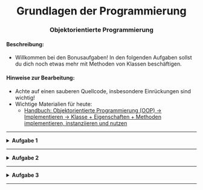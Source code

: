 
<h1 align="center">Grundlagen der Programmierung</h1>
<h3 align="center">Objektorientierte Programmierung</h3>



#### Beschreibung:

- Willkommen bei den Bonusaufgaben! In den folgenden Aufgaben sollst du dich noch etwas mehr mit Methoden von Klassen beschäftigen.

#### Hinweise zur Bearbeitung:

- Achte auf einen sauberen Quellcode, insbesondere Einrückungen sind wichtig!
- Wichtige Materialien für heute:
  - [Handbuch: Objektorientierte Programmierung (OOP)  → Implementieren → Klasse + Eigenschaften + Methoden implementieren, instanziieren und nutzen](https://docs.google.com/document/d/13SyoQ3tgIr4T9tiUl42V5kiBGQwV4Lk-XA2SsKf-va0/edit#heading=h.b0ktcwf5liay)


---


<details>
<summary><b>Aufgabe 1 </b></summary>

In dieser Aufgabe sollst du die Klasse `EBike` implementieren.
Die Eigenschaften dieser Klasse sind:
- Aktuelle Position (String)
- Geschwindigkeit (in km/h)
- Reichweite (in km)
- Ladezeit (in Minuten)

Außerdem soll die Klasse eine Methode haben, bei der das E-Bike an eine neue Position bewegt wird.
Diese Methode soll die neue Position und die zurückzulegende Distanz als Parameter bekommen.
Dann soll die Fahrzeit auf der Konsole ausgegeben werden.
Die main-Funktion für diese Aufgabe findest du unter der Klasse.

Optional: Wenn die Distanz zu groß für eine volle Batterie ist, muss das Fahrrad zwischendurch geladen werden. Ändere die Methode so ab, dass dies in Fahrzeit berücksichtigt wird.

**Datei für die Aufgabe:** *EBike.kt* 

</details>

---


<details>
<summary><b>Aufgabe 2</b></summary>

Für diese Aufgabe brauchst du zwei Klassen: `TrafficLight`(Ampel) und `Pedestrian`(Fußgänger).
Die Ampel hat als einzige Eigenschaft die Farbe, die aktuell angezeigt wird.
Implementiere zusätzlich eine Methode, welche die Farbe von rot auf grün und andersherum ändert.
Ein/e Fußgänger/in hat drei Eigenschaften:
- Name
- Kreuzungen bis zum Ziel
- Kreuzungen die bereits überquert wurden

Implementiere eine Methode, bei der ein/e Fußgänger/in eine Ampel übergeben bekommt und dann entweder über die Straße geht oder bei rot stehen bleibt.
Gib auf der Konsole aus, was passiert ist. Wenn die Kreuzung überquert wurde, sollen die Kreuzungen bis zum Ziel um eins verringert werden.
Wenn am Ende der Methode das Ziel erreicht ist, soll es eine entsprechende Ausgabe auf der Konsole geben.

Lege eine Liste von Ampeln an und lasse ein/e Fußgänger/in so lange durch die Liste laufen bis er/sie am Ziel ist.
Nach jedem Aufruf von der oben beschriebenen Methode sollen die Ampelphasen der kompletten Liste geändert werden.

Optional: Ändere die Ampelmethode so, dass sie der Farbe zufällig grün oder rot zuordnet.
Lege mehrere Fußgänger/innen an und lass sie ein kleines Rennen laufen.


**1. Datei für die Aufgabe:** *TrafficLight.kt*

**2. Datei für die Aufgabe:** *Pedestrian.kt*

**3. Datei für die Aufgabe:** *main.kt*

</details>

---


<details>
<summary><b>Aufgabe 3</b></summary>

In dieser Aufgabe sollst du eine Klasse `Human` erstellen. Diese soll als Eigenschaften Name, Alter, Geschlecht und Größe beinhalten und eine Methode um herauszufinden, ob die Person volljährig ist oder nicht.

Außerdem soll es eine Klasse `Teacher` geben, eine Unterklasse von `Human`. Diese soll als Eigenschaft besitzen, in welcher Schule die Lehrperson unterrichtet. Als Methode soll sie "unterrichten" besitzen. "unterrichten" gibt einen Text aus mit dem Ort, wo die Person unterrichtet. 

Implementiere eine Methode, welche alle Eigenschaften einer Person auflistet.

Optional: 1-2 weitere Unterklassen von `Teacher`, zum Beispiel `MathTeacher`oder `PeTeacher`, die zusätzlich ausgeben, welches Fach sie unterrichten.


**Datei für die Aufgabe:** *aufgabe3.kt*

</details>

---